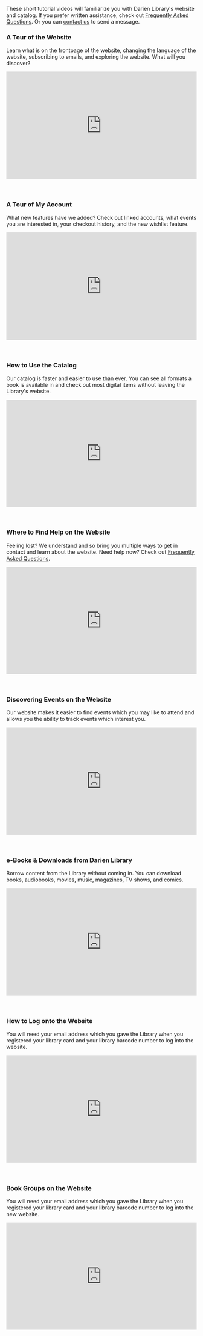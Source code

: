 <div class="row margin-bottom-30">
<div class="col-md-6">

These short tutorial videos will familiarize you with Darien Library's website and catalog. If you prefer written assistance, check out [Frequently Asked Questions](/faqs "Frequently Asked Questions"). Or you can [contact us](/contact "Contact us") to send a message. 

</div>
</div>

<div class="row">
<div class="col-md-6">

### A Tour of the Website
Learn what is on the frontpage of the website, changing the language of the website, subscribing to emails, and exploring the website. What will you discover? 

<style>.embed-container { position: relative; padding-bottom: 56.25%; height: 0; overflow: hidden; max-width: 100%; } .embed-container iframe, .embed-container object, .embed-container embed { position: absolute; top: 0; left: 0; width: 100%; height: 100%; }</style><div class='embed-container'><iframe src='https://player.vimeo.com/video/168831127' frameborder='0' webkitAllowFullScreen mozallowfullscreen allowFullScreen></iframe></div>
<br />
<br />

### A Tour of My Account
What new features have we added? Check out linked accounts, what events you are interested in, your checkout history, and the new wishlist feature. 

<style>.embed-container { position: relative; padding-bottom: 56.25%; height: 0; overflow: hidden; max-width: 100%; } .embed-container iframe, .embed-container object, .embed-container embed { position: absolute; top: 0; left: 0; width: 100%; height: 100%; }</style><div class='embed-container'><iframe src='https://player.vimeo.com/video/168831123' frameborder='0' webkitAllowFullScreen mozallowfullscreen allowFullScreen></iframe></div>
<br />
<br />

### How to Use the Catalog
Our catalog is faster and easier to use than ever. You can see all formats a book is available in and check out most digital items without leaving the Library's website. 

<style>.embed-container { position: relative; padding-bottom: 56.25%; height: 0; overflow: hidden; max-width: 100%; } .embed-container iframe, .embed-container object, .embed-container embed { position: absolute; top: 0; left: 0; width: 100%; height: 100%; }</style><div class='embed-container'><iframe src='https://player.vimeo.com/video/168831118' frameborder='0' webkitAllowFullScreen mozallowfullscreen allowFullScreen></iframe></div>
<br />
<br />

### Where to Find Help on the Website
Feeling lost? We understand and so bring you multiple ways to get in contact and learn about the website. Need help now? Check out [Frequently Asked Questions](/faqs "Frequently Asked Questions"). 

<style>.embed-container { position: relative; padding-bottom: 56.25%; height: 0; overflow: hidden; max-width: 100%; } .embed-container iframe, .embed-container object, .embed-container embed { position: absolute; top: 0; left: 0; width: 100%; height: 100%; }</style><div class='embed-container'><iframe src='https://player.vimeo.com/video/168831121' frameborder='0' webkitAllowFullScreen mozallowfullscreen allowFullScreen></iframe></div>
<br />
<br />

</div>
<div class="col-md-6">

### Discovering Events on the Website
Our website makes it easier to find events which you may like to attend and allows you the ability to track events which interest you.

<style>.embed-container { position: relative; padding-bottom: 56.25%; height: 0; overflow: hidden; max-width: 100%; } .embed-container iframe, .embed-container object, .embed-container embed { position: absolute; top: 0; left: 0; width: 100%; height: 100%; }</style><div class='embed-container'><iframe src='https://player.vimeo.com/video/168831117' frameborder='0' webkitAllowFullScreen mozallowfullscreen allowFullScreen></iframe></div>
<br />
<br />

### e-Books & Downloads from Darien Library
Borrow content from the Library without coming in. You can download books, audiobooks, movies, music, magazines, TV shows, and comics.

<style>.embed-container { position: relative; padding-bottom: 56.25%; height: 0; overflow: hidden; max-width: 100%; } .embed-container iframe, .embed-container object, .embed-container embed { position: absolute; top: 0; left: 0; width: 100%; height: 100%; }</style><div class='embed-container'><iframe src='https://player.vimeo.com/video/168831116' frameborder='0' webkitAllowFullScreen mozallowfullscreen allowFullScreen></iframe></div>
<br />
<br />

### How to Log onto the Website
You will need your email address which you gave the Library when you registered your library card and your library barcode number to log into the website. 

<style>.embed-container { position: relative; padding-bottom: 56.25%; height: 0; overflow: hidden; max-width: 100%; } .embed-container iframe, .embed-container object, .embed-container embed { position: absolute; top: 0; left: 0; width: 100%; height: 100%; }</style><div class='embed-container'><iframe src='https://player.vimeo.com/video/168831122' frameborder='0' webkitAllowFullScreen mozallowfullscreen allowFullScreen></iframe></div>
<br />
<br />

### Book Groups on the Website
You will need your email address which you gave the Library when you registered your library card and your library barcode number to log into the new website. 

<style>.embed-container { position: relative; padding-bottom: 56.25%; height: 0; overflow: hidden; max-width: 100%; } .embed-container iframe, .embed-container object, .embed-container embed { position: absolute; top: 0; left: 0; width: 100%; height: 100%; }</style><div class='embed-container'><iframe src='https://player.vimeo.com/video/172936618' frameborder='0' webkitAllowFullScreen mozallowfullscreen allowFullScreen></iframe></div>

</div>
</div>